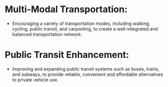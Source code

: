 # Multi-Modal Transportation:
 - Encouraging a variety of transportation modes, including walking, cycling, public transit, and carpooling, to create a well-integrated and balanced transportation network.

# Public Transit Enhancement:
 - Improving and expanding public transit systems such as buses, trains, and subways, to provide reliable, convenient and affordable alternatives to private vehicle use.
